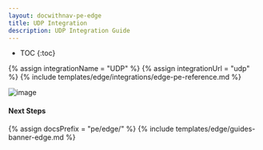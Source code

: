 ```yaml
---
layout: docwithnav-pe-edge
title: UDP Integration
description: UDP Integration Guide
---
```


* TOC
{:toc}

{% assign integrationName = "UDP" %}
{% assign integrationUrl = "udp" %}
{% include templates/edge/integrations/edge-pe-reference.md %}

![image](/images/coming-soon.jpg)

#### Next Steps

{% assign docsPrefix = "pe/edge/" %}
{% include templates/edge/guides-banner-edge.md %}    
